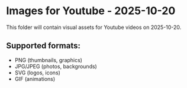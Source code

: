 # Images for Youtube - 2025-10-20

This folder will contain visual assets for Youtube videos on 2025-10-20.

## Supported formats:
- PNG (thumbnails, graphics)
- JPG/JPEG (photos, backgrounds)
- SVG (logos, icons)
- GIF (animations)

